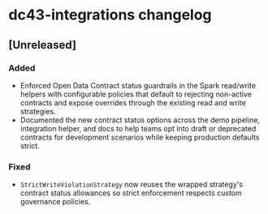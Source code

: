 # dc43-integrations changelog

## [Unreleased]
### Added
- Enforced Open Data Contract status guardrails in the Spark read/write helpers with
  configurable policies that default to rejecting non-active contracts and expose
  overrides through the existing read and write strategies.
- Documented the new contract status options across the demo pipeline, integration
  helper, and docs to help teams opt into draft or deprecated contracts for
  development scenarios while keeping production defaults strict.

### Fixed
- `StrictWriteViolationStrategy` now reuses the wrapped strategy's contract status
  allowances so strict enforcement respects custom governance policies.

